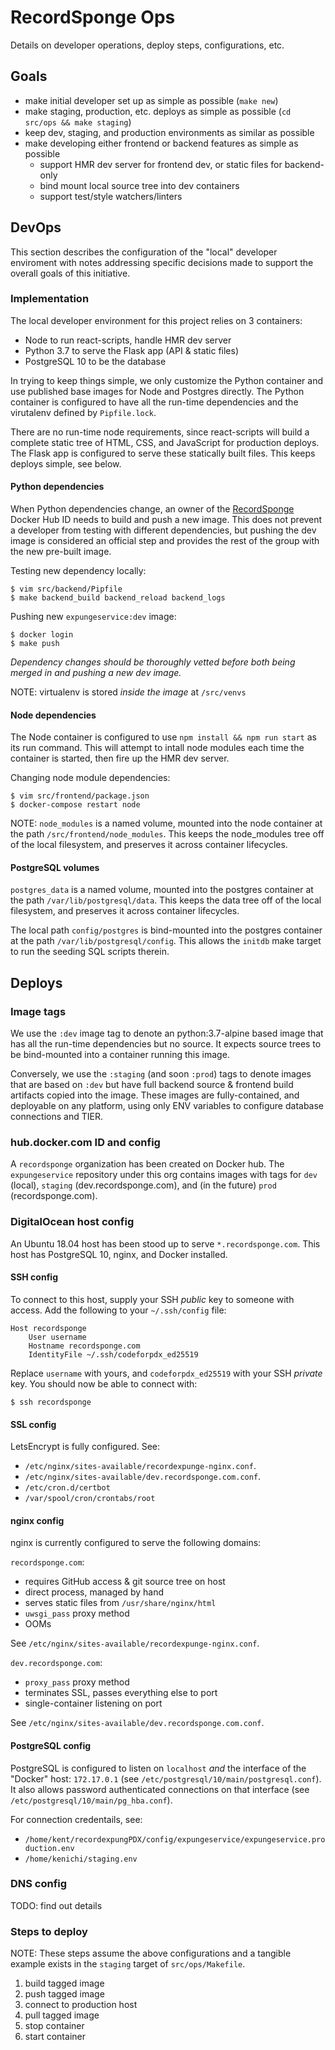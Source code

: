 RecordSponge Ops
================

Details on developer operations, deploy steps, configurations, etc.

## Goals

* make initial developer set up as simple as possible (`make new`)
* make staging, production, etc. deploys as simple as possible (`cd src/ops && make staging`)
* keep dev, staging, and production environments as similar as possible
* make developing either frontend or backend features as simple as possible
    * support HMR dev server for frontend dev, or static files for backend-only
    * bind mount local source tree into dev containers
    * support test/style watchers/linters

## DevOps

This section describes the configuration of the "local" developer enviroment
with notes addressing specific decisions made to support the overall goals of
this initiative.

### Implementation

The local developer environment for this project relies on 3 containers:

* Node to run react-scripts, handle HMR dev server
* Python 3.7 to serve the Flask app (API & static files)
* PostgreSQL 10 to be the database

In trying to keep things simple, we only customize the Python container and use
published base images for Node and Postgres directly. The Python container is
configured to have all the run-time dependencies and the virutalenv defined by
`Pipfile.lock`.

There are no run-time node requirements, since react-scripts will build a
complete static tree of HTML, CSS, and JavaScript for production deploys. The
Flask app is configured to serve these statically built files. This keeps
deploys simple, see below.

#### Python dependencies

When Python dependencies change, an owner of the
[RecordSponge](https://hub.docker.com/u/recordsponge) Docker Hub ID needs to
build and push a new image. This does not prevent a developer from testing with
different dependencies, but pushing the dev image is considered an official step
and provides the rest of the group with the new pre-built image.

Testing new dependency locally:

```
$ vim src/backend/Pipfile
$ make backend_build backend_reload backend_logs
```

Pushing new `expungeservice:dev` image:

```
$ docker login
$ make push
```

_Dependency changes should be thoroughly vetted before both being merged in and
pushing a new dev image._

NOTE: virtualenv is stored *inside the image* at `/src/venvs`

#### Node dependencies

The Node container is configured to use `npm install && npm run start` as its
run command. This will attempt to intall node modules each time the container
is started, then fire up the HMR dev server.

Changing node module dependencies:

```
$ vim src/frontend/package.json
$ docker-compose restart node

```

NOTE: `node_modules` is a named volume, mounted into the node container at the
path `/src/frontend/node_modules`. This keeps the node\_modules tree off of the
local filesystem, and preserves it across container lifecycles.

#### PostgreSQL volumes

`postgres_data` is a named volume, mounted into the postgres container at the
path `/var/lib/postgresql/data`. This keeps the data tree off of the local
filesystem, and preserves it across container lifecycles.

The local path `config/postgres` is bind-mounted into the postgres container at
the path `/var/lib/postgresql/config`. This allows the `initdb` make target to
run the seeding SQL scripts therein.

##

## Deploys

### Image tags

We use the `:dev` image tag to denote an python:3.7-alpine based image that has
all the run-time dependencies but no source. It expects source trees to be
bind-mounted into a container running this image.

Conversely, we use the `:staging` (and soon `:prod`) tags to denote images that
are based on `:dev` but have full backend source & frontend build artifacts
copied into the image. These images are fully-contained, and deployable on
any platform, using only ENV variables to configure database connections and
TIER.

### hub.docker.com ID and config

A `recordsponge` organization has been created on Docker hub. The `expungeservice`
repository under this org contains images with tags for `dev` (local), `staging`
(dev.recordsponge.com), and (in the future) `prod` (recordsponge.com).

### DigitalOcean host config

An Ubuntu 18.04 host has been stood up to serve `*.recordsponge.com`. This host
has PostgreSQL 10, nginx, and Docker installed.

#### SSH config

To connect to this host, supply your SSH *public* key to someone with access.
Add the following to your `~/.ssh/config` file:

```
Host recordsponge
    User username
    Hostname recordsponge.com
    IdentityFile ~/.ssh/codeforpdx_ed25519
```

Replace `username` with yours, and `codeforpdx_ed25519` with your SSH *private*
key. You should now be able to connect with:

```
$ ssh recordsponge
```

#### SSL config

LetsEncrypt is fully configured. See:

* `/etc/nginx/sites-available/recordexpunge-nginx.conf`.
* `/etc/nginx/sites-available/dev.recordsponge.com.conf`.
* `/etc/cron.d/certbot`
* `/var/spool/cron/crontabs/root`

#### nginx config

nginx is currently configured to serve the following domains:

`recordsponge.com`:

* requires GitHub access & git source tree on host
* direct process, managed by hand
* serves static files from `/usr/share/nginx/html`
* `uwsgi_pass` proxy method
* OOMs

See `/etc/nginx/sites-available/recordexpunge-nginx.conf`.

`dev.recordsponge.com`:

* `proxy_pass` proxy method
* terminates SSL, passes everything else to port
* single-container listening on port

See `/etc/nginx/sites-available/dev.recordsponge.com.conf`.

#### PostgreSQL config

PostgreSQL is configured to listen on `localhost` *and* the interface of the
"Docker" host: `172.17.0.1` (see `/etc/postgresql/10/main/postgresql.conf`). It
also allows password authenticated connections on that interface (see
`/etc/postgresql/10/main/pg_hba.conf`).

For connection credentails, see:

* `/home/kent/recordexpungPDX/config/expungeservice/expungeservice.production.env`
* `/home/kenichi/staging.env`

### DNS config

TODO: find out details

### Steps to deploy

NOTE: These steps assume the above configurations and a tangible example exists in
the `staging` target of `src/ops/Makefile`.

1. build tagged image
2. push tagged image
3. connect to production host
4. pull tagged image
5. stop container
6. start container
